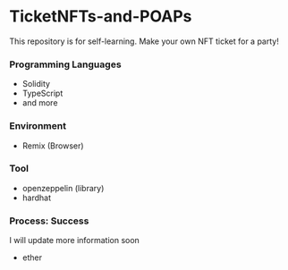 # TicketNFTs-and-POAPs
This repository is for self-learning.
Make your own NFT ticket for a party!

### Programming Languages
* Solidity
* TypeScript
* and more

### Environment
* Remix (Browser)

### Tool
* openzeppelin (library)
* hardhat

### Process: Success

I will update more information soon
* ether

